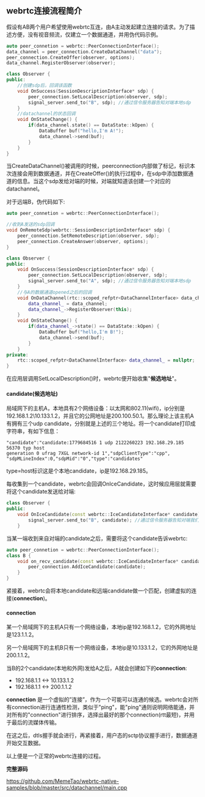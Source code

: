 ## webrtc连接流程简介

假设有AB两个用户希望使用webrtc互连，由A主动发起建立连接的请求。为了描述方便，没有视音频流，仅建立一个数据通道，并用伪代码示例。

```c++
auto peer_connetion = webrtc::PeerConnectionInterface();
data_channel = peer_connection.CreateDataChannel("data");
peer_connection.CreateOffer(observer, options);
data_channel.RegisterObserver(observer);

class Observer {
public:
    //创建sdp后，回调该函数
    void OnSuccess(SessionDescriptionInterface* sdp) {
        peer_connection.SetLocalDescription(observer, sdp);
        signal_server.send_to("B", sdp); //通过信令服务器告知对端本地sdp
    }
    //datachannel的状态回调
    void OnStateChange() {
        if(data_channel.state() == DataState::kOpen) {
            DataBuffer buf("hello,I'm A!");
            data_channel->send(buf);
        }
    }
}
```

当CreateDataChannel()被调用的时候，peerconnection内部做了标记，标识本次连接会用到数据通道，并在CreateOffer()的执行过程中，在sdp中添加数据通道的信息。当这个sdp发给对端的时候，对端就知道该创建一个对应的datachannel。

对于远端B，伪代码如下:

```c++
auto peer_connetion = webrtc::PeerConnectionInterface();

//收到A发送的sdp回调
void OnRemoteSdp(webrtc::SessionDescriptionInterface* sdp) {
    peer_connection.SetRemoteDescription(observer, sdp);
    peer_connection.CreateAnswer(observer, options);
} 

class Observer {
public:
    void OnSuccess(SessionDescriptionInterface* sdp) {
        peer_connection.SetLocalDescription(observer, sdp);
        signal_server.send_to("A", sdp); //通过信令服务器告知对端本地sdp
    }
    //与A的数据通道opened之后的回调
    void OnDataChannel(rtc::scoped_refptr<DataChannelInterface> data_channel) {
        data_channel_ = data_channel;
        data_channel_->RegisterObserver(this);
    }
    void OnStateChange() {
        if(data_channel_->state() == DataState::kOpen) {
            DataBuffer buf("hello,I'm B!");
            data_channel->send(buf);
        }
    }
private:
    rtc::scoped_refptr<DataChannelInterface> data_channel_ = nullptr;
}
```

在应用层调用SetLocalDescription()时，webrtc便开始收集"**候选地址**"。

#### candidate(候选地址)

局域网下的主机A，本地具有2个网络设备：以太网和802.11(wifi)，ip分别是192.168.1.2\10.133.1.2，并且它的公网地址是200.100.50.1。那么理论上该主机A有拥有三个udp candidate，分别就是上述的三个地址。将一个candidate打印成字符串，有如下信息：

``` shell
"candidate":"candidate:1779684516 1 udp 2122260223 192.168.29.185 56370 typ host
generation 0 ufrag 7XGL network-id 1","sdpClientType":"cpp",
"sdpMLineIndex":0,"sdpMid":"0","type":"candidates"
```

type=host标识这是个本地candidate，ip是192.168.29.185。

每收集到一个candidate，webrtc会回调OnIceCandidate，这时候应用层就需要将这个candidate发送给对端:

```c++
class Observer {
public:
    void OnIceCandidate(const webrtc::IceCandidateInterface* candidate) {
        signal_server.send_to("B", candidate); //通过信令服务器告知对端我们的candidate
    }
```

当某一端收到来自对端的candidate之后，需要将这个candidate告诉webrtc:

```c++
auto peer_connetion = webrtc::PeerConnectionInterface();
class B {
    void on_recv_candidate(const webrtc::IceCandidateInterface* candidate) {
        peer_connection.AddIceCandidate(candidate);
    }
}
```

紧接着，webrtc会将本地candidate和远端candidate做一个匹配，创建虚拟的连接(**connection**)。

#### connection

某一个局域网下的主机A只有一个网络设备，本地ip是192.168.1.2，它的外网地址是123.1.1.2。

另一个局域网下的主机B只有一个网络设备，本地ip是10.133.1.2，它的外网地址是200.1.1.2。

当B的2个candidate(本地和外网)发给A之后，A就会创建如下的**connection**:

* 192.168.1.1 <-> 10.133.1.2
* 192.168.1.1 <-> 200.1.1.2

**connection** 是一个虚拟的”连接”，作为一个可能可以连通的候选。webrtc会对所有connection进行连通性检测，类似于"ping"，能"ping"通则说明网络能通，并对所有的"connection"进行排序，选择出最好的那个connection(rtt最短)，并用于最后的流媒体传输。

在这之后，dtls握手就会进行，再紧接着，用户态的sctp协议握手进行，数据通道开始交互数据。

以上便是一个正常的webrtc连接的过程。

**完整源码**

https://github.com/MemeTao/webrtc-native-samples/blob/master/src/datachannel/main.cpp
